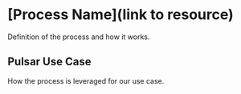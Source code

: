 # [Process Name](link to resource)
Definition of the process and how it works.

## Pulsar Use Case
How the process is leveraged for our use case.